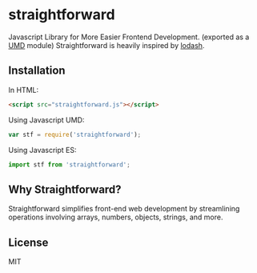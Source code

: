 # straightforward

Javascript Library for More Easier Frontend Development. (exported as a [UMD](https://github.com/umdjs/umd) module)
Straightforward is heavily inspired by [lodash](https://github.com/lodash/lodash).


## Installation

In HTML:
```html
<script src="straightforward.js"></script>
```

Using Javascript UMD:
```js
var stf = require('straightforward');
```

Using Javascript ES:
```js
import stf from 'straightforward';
```


## Why Straightforward?

Straightforward simplifies front-end web development by streamlining operations involving arrays, numbers, objects, strings, and more.


## License
MIT